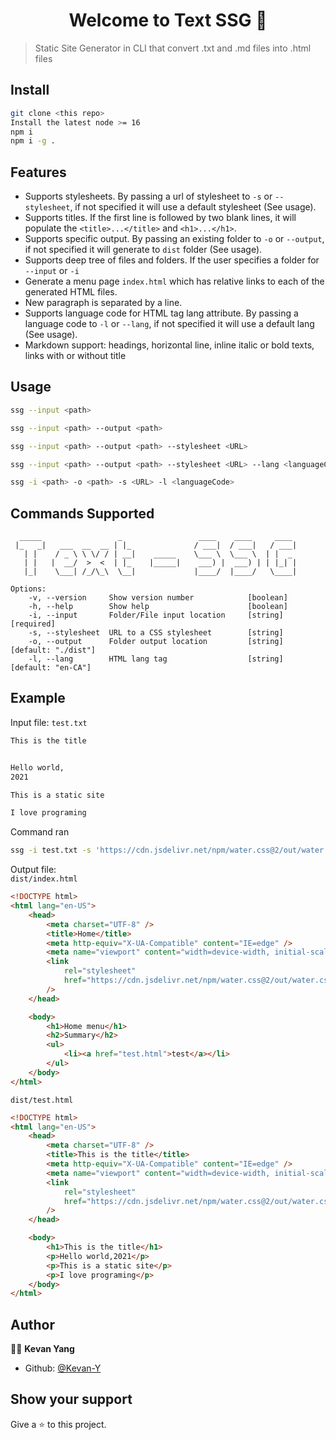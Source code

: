 <h1 align="center">Welcome to Text SSG 👋</h1>

> Static Site Generator in CLI that convert .txt and .md files into .html files

## Install

```bash
git clone <this repo>
Install the latest node >= 16
npm i
npm i -g .
```

## Features

- Supports stylesheets. By passing a url of stylesheet to `-s` or `--stylesheet`, if not specified it will use a default stylesheet (See usage).
- Supports titles. If the first line is followed by two blank lines, it will populate the `<title>...</title>` and `<h1>...</h1>`.
- Supports specific output. By passing an existing folder to `-o` or `--output`, if not specified it will generate to `dist` folder (See usage).
- Supports deep tree of files and folders. If the user specifies a folder for `--input` or `-i`
- Generate a menu page `index.html` which has relative links to each of the generated HTML files.
- New paragraph is separated by a line.
- Supports language code for HTML tag lang attribute. By passing a language code to `-l` or `--lang`, if not specified it will use a default lang (See usage).
- Markdown support: headings, horizontal line, inline italic or bold texts, links with or without title

## Usage

```bash
ssg --input <path>

ssg --input <path> --output <path>

ssg --input <path> --output <path> --stylesheet <URL>

ssg --input <path> --output <path> --stylesheet <URL> --lang <languageCode>

ssg -i <path> -o <path> -s <URL> -l <languageCode>
```

## Commands Supported

```none
  _____                 _                 ____    ____     ____
 |_   _|   ___  __  __ | |_              / ___|  / ___|   / ___|
   | |    / _ \ \ \/ / | __|    _____    \___ \  \___ \  | |  _
   | |   |  __/  >  <  | |_    |_____|    ___) |  ___) | | |_| |
   |_|    \___| /_/\_\  \__|             |____/  |____/   \____|

Options:
    -v, --version     Show version number            [boolean]
    -h, --help        Show help                      [boolean]
    -i, --input       Folder/File input location     [string] [required]
    -s, --stylesheet  URL to a CSS stylesheet        [string]
    -o, --output      Folder output location         [string] [default: "./dist"]
    -l, --lang        HTML lang tag                  [string] [default: "en-CA"]
```

## Example

Input file: `test.txt`

```txt
This is the title


Hello world,
2021

This is a static site

I love programing
```

Command ran

```bash
ssg -i test.txt -s 'https://cdn.jsdelivr.net/npm/water.css@2/out/water.css' -l en-US
```

Output file:
<br/>`dist/index.html`

```html
<!DOCTYPE html>
<html lang="en-US">
	<head>
		<meta charset="UTF-8" />
		<title>Home</title>
		<meta http-equiv="X-UA-Compatible" content="IE=edge" />
		<meta name="viewport" content="width=device-width, initial-scale=1.0" />
		<link
			rel="stylesheet"
			href="https://cdn.jsdelivr.net/npm/water.css@2/out/water.css"
		/>
	</head>

	<body>
		<h1>Home menu</h1>
		<h2>Summary</h2>
		<ul>
			<li><a href="test.html">test</a></li>
		</ul>
	</body>
</html>
```

`dist/test.html`

```html
<!DOCTYPE html>
<html lang="en-US">
	<head>
		<meta charset="UTF-8" />
		<title>This is the title</title>
		<meta http-equiv="X-UA-Compatible" content="IE=edge" />
		<meta name="viewport" content="width=device-width, initial-scale=1.0" />
		<link
			rel="stylesheet"
			href="https://cdn.jsdelivr.net/npm/water.css@2/out/water.css"
		/>
	</head>

	<body>
		<h1>This is the title</h1>
		<p>Hello world,2021</p>
		<p>This is a static site</p>
		<p>I love programing</p>
	</body>
</html>
```

## Author

👨‍💻 **Kevan Yang**

- Github: [@Kevan-Y](https://github.com/Kevan-Y)

## Show your support

Give a ⭐️ to this project.
